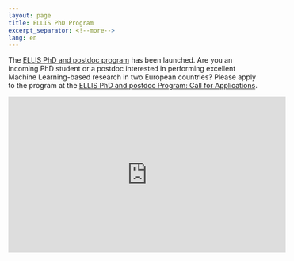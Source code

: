 ```yaml
---
layout: page
title: ELLIS PhD Program
excerpt_separator: <!--more-->
lang: en
---
```


The [ELLIS PhD and postdoc program](https://www.youtube.com/watch?v=oQKoiy1qWH0) has been launched. Are you an incoming PhD student or a postdoc interested in performing excellent Machine Learning-based research in two European countries? Please apply to the program at the [ELLIS PhD and postdoc Program: Call for Applications](https://ellis.eu/news/ellis-phd-program-call-for-applications). 

<!--more-->

<iframe width="560" height="315" src="https://www.youtube-nocookie.com/embed/oQKoiy1qWH0" frameborder="0" allow="accelerometer; autoplay; clipboard-write; encrypted-media; gyroscope; picture-in-picture" allowfullscreen></iframe>

